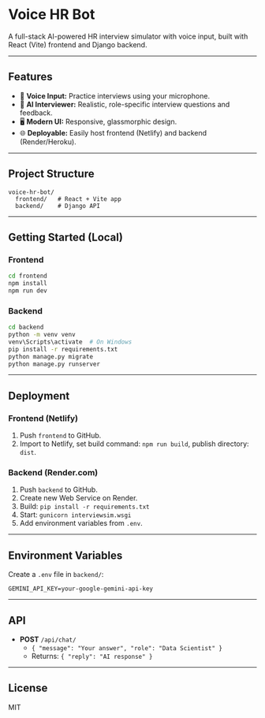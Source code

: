 # Voice HR Bot

A full-stack AI-powered HR interview simulator with voice input, built with React (Vite) frontend and Django backend.

---

## Features

- 🎤 **Voice Input:** Practice interviews using your microphone.
- 🤖 **AI Interviewer:** Realistic, role-specific interview questions and feedback.
- 🖥️ **Modern UI:** Responsive, glassmorphic design.
- 🌐 **Deployable:** Easily host frontend (Netlify) and backend (Render/Heroku).

---

## Project Structure

```
voice-hr-bot/
  frontend/   # React + Vite app
  backend/    # Django API
```

---

## Getting Started (Local)

### **Frontend**

```sh
cd frontend
npm install
npm run dev
```

### **Backend**

```sh
cd backend
python -m venv venv
venv\Scripts\activate  # On Windows
pip install -r requirements.txt
python manage.py migrate
python manage.py runserver
```

---

## Deployment

### **Frontend (Netlify)**

1. Push `frontend` to GitHub.
2. Import to Netlify, set build command: `npm run build`, publish directory: `dist`.

### **Backend (Render.com)**

1. Push `backend` to GitHub.
2. Create new Web Service on Render.
3. Build: `pip install -r requirements.txt`
4. Start: `gunicorn interviewsim.wsgi`
5. Add environment variables from `.env`.

---

## Environment Variables

Create a `.env` file in `backend/`:

```
GEMINI_API_KEY=your-google-gemini-api-key
```

---

## API

- **POST** `/api/chat/`
  - `{ "message": "Your answer", "role": "Data Scientist" }`
  - Returns: `{ "reply": "AI response" }`

---

## License

MIT
